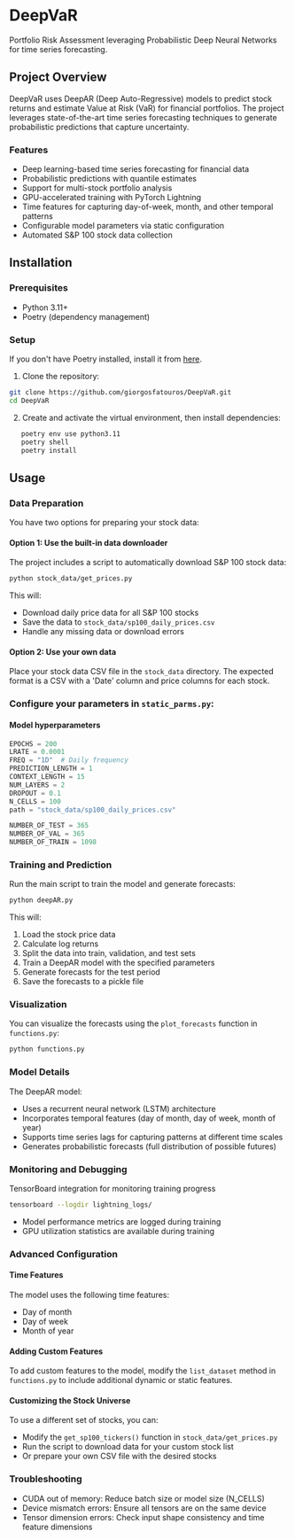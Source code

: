# DeepVaR
Portfolio Risk Assessment leveraging Probabilistic Deep Neural Networks for time series forecasting.

## Project Overview
DeepVaR uses DeepAR (Deep Auto-Regressive) models to predict stock returns and estimate Value at Risk (VaR) for financial portfolios. The project leverages state-of-the-art time series forecasting techniques to generate probabilistic predictions that capture uncertainty.

### Features
- Deep learning-based time series forecasting for financial data
- Probabilistic predictions with quantile estimates
- Support for multi-stock portfolio analysis
- GPU-accelerated training with PyTorch Lightning
- Time features for capturing day-of-week, month, and other temporal patterns
- Configurable model parameters via static configuration
- Automated S&P 100 stock data collection

## Installation
### Prerequisites
- Python 3.11+
- Poetry (dependency management)

### Setup
If you don't have Poetry installed, install it from [here](https://python-poetry.org/docs/#installation).
1. Clone the repository:

```bash
git clone https://github.com/giorgosfatouros/DeepVaR.git
cd DeepVaR
```

2. Create and activate the virtual environment, then install dependencies:

```bash
   poetry env use python3.11
   poetry shell
   poetry install
   ```

## Usage
### Data Preparation

You have two options for preparing your stock data:

#### Option 1: Use the built-in data downloader

The project includes a script to automatically download S&P 100 stock data:

```bash
python stock_data/get_prices.py
```

This will:
- Download daily price data for all S&P 100 stocks
- Save the data to `stock_data/sp100_daily_prices.csv`
- Handle any missing data or download errors

#### Option 2: Use your own data

Place your stock data CSV file in the `stock_data` directory. The expected format is a CSV with a 'Date' column and price columns for each stock.

### Configure your parameters in `static_parms.py`:

#### Model hyperparameters
```python
EPOCHS = 200
LRATE = 0.0001
FREQ = "1D"  # Daily frequency
PREDICTION_LENGTH = 1
CONTEXT_LENGTH = 15
NUM_LAYERS = 2
DROPOUT = 0.1
N_CELLS = 100
path = "stock_data/sp100_daily_prices.csv"

NUMBER_OF_TEST = 365
NUMBER_OF_VAL = 365
NUMBER_OF_TRAIN = 1098
```

### Training and Prediction
Run the main script to train the model and generate forecasts:

```bash
python deepAR.py
```

This will:
1. Load the stock price data
2. Calculate log returns
3. Split the data into train, validation, and test sets
4. Train a DeepAR model with the specified parameters
5. Generate forecasts for the test period
6. Save the forecasts to a pickle file

### Visualization
You can visualize the forecasts using the `plot_forecasts` function in `functions.py`:

```bash
python functions.py
```


### Model Details
The DeepAR model:
- Uses a recurrent neural network (LSTM) architecture
- Incorporates temporal features (day of month, day of week, month of year)
- Supports time series lags for capturing patterns at different time scales
- Generates probabilistic forecasts (full distribution of possible futures)

### Monitoring and Debugging
TensorBoard integration for monitoring training progress

```bash
tensorboard --logdir lightning_logs/
```
- Model performance metrics are logged during training
- GPU utilization statistics are available during training

### Advanced Configuration
#### Time Features
The model uses the following time features:
- Day of month
- Day of week
- Month of year

#### Adding Custom Features
To add custom features to the model, modify the `list_dataset` method in `functions.py` to include additional dynamic or static features.

#### Customizing the Stock Universe
To use a different set of stocks, you can:
- Modify the `get_sp100_tickers()` function in `stock_data/get_prices.py`
- Run the script to download data for your custom stock list
- Or prepare your own CSV file with the desired stocks  

### Troubleshooting
- CUDA out of memory: Reduce batch size or model size (N_CELLS)
- Device mismatch errors: Ensure all tensors are on the same device
- Tensor dimension errors: Check input shape consistency and time feature dimensions

